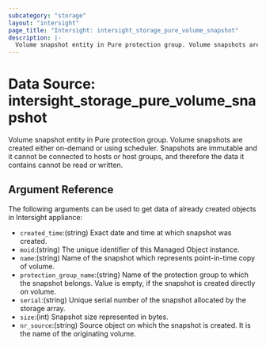 ```yaml
---
subcategory: "storage"
layout: "intersight"
page_title: "Intersight: intersight_storage_pure_volume_snapshot"
description: |-
  Volume snapshot entity in Pure protection group. Volume snapshots are created either on-demand or using scheduler. Snapshots are immutable and it cannot be connected to hosts or host groups, and therefore the data it contains cannot be read or written.
---
```


# Data Source: intersight_storage_pure_volume_snapshot
Volume snapshot entity in Pure protection group. Volume snapshots are created either on-demand or using scheduler. Snapshots are immutable and it cannot be connected to hosts or host groups, and therefore the data it contains cannot be read or written.
## Argument Reference
The following arguments can be used to get data of already created objects in Intersight appliance:
* `created_time`:(string) Exact date and time at which snapshot was created. 
* `moid`:(string) The unique identifier of this Managed Object instance. 
* `name`:(string) Name of the snapshot which represents point-in-time copy of volume. 
* `protection_group_name`:(string) Name of the protection group to which the snapshot belongs. Value is empty, if the snapshot is created directly on volume. 
* `serial`:(string) Unique serial number of the snapshot allocated by the storage array. 
* `size`:(int) Snapshot size represented in bytes. 
* `nr_source`:(string) Source object on which the snapshot is created. It is the name of the originating volume. 

